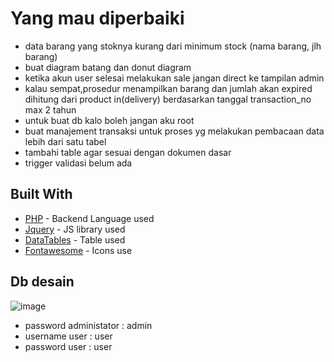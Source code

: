 # Yang mau diperbaiki
  * data barang yang stoknya kurang dari minimum stock (nama barang, jlh barang)
  * buat diagram batang dan donut diagram
  * ketika akun user selesai melakukan sale jangan direct ke tampilan admin
  * kalau sempat,prosedur menampilkan barang dan jumlah akan expired dihitung dari product in(delivery) berdasarkan tanggal transaction_no max 2 tahun
  * untuk buat db kalo boleh jangan aku root
  * buat manajement transaksi untuk proses yg melakukan pembacaan data lebih dari satu tabel
  * tambahi table agar sesuai dengan dokumen dasar
  * trigger validasi belum ada

    
## Built With

* [PHP](https://codeigniter.com/) - Backend Language used
* [Jquery](https://jquery.com/) - JS library used
* [DataTables](https://datatables.net/) - Table used
* [Fontawesome](https://fontawesome.com/) - Icons use

## Db desain
![image](https://user-images.githubusercontent.com/89272004/209642338-681e382e-8932-407f-8d32-d259738a7abb.png)
* password administator : admin
* username user : user
* password user : user
